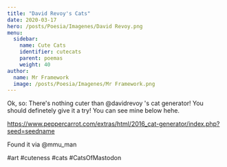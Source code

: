 ```yaml
---
title: "David Revoy's Cats"
date: 2020-03-17
hero: /posts/Poesia/Imagenes/David Revoy.png
menu:
  sidebar:
    name: Cute Cats
    identifier: cutecats
    parent: poemas
    weight: 40
author:
  name: Mr Framework
  image: /posts/Poesia/Imagenes/Mr Framework.png
---
```

Ok, so: There's nothing cuter than @davidrevoy 's cat generator! You should definetely give it a try! You can see mine below hehe.

https://www.peppercarrot.com/extras/html/2016_cat-generator/index.php?seed=seedname

Found it via @mmu_man 

#art #cuteness #cats #CatsOfMastodon
